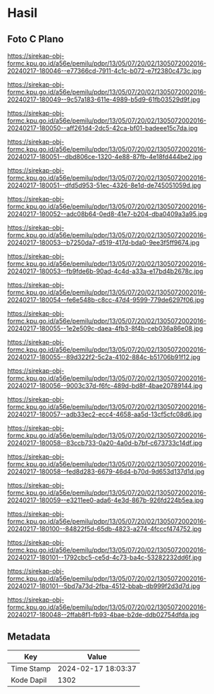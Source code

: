 # Hasil

## Foto C Plano

https://sirekap-obj-formc.kpu.go.id/a56e/pemilu/pdpr/13/05/07/20/02/1305072002016-20240217-180046--e77366cd-7911-4c1c-b072-e7f2380c473c.jpg

https://sirekap-obj-formc.kpu.go.id/a56e/pemilu/pdpr/13/05/07/20/02/1305072002016-20240217-180049--9c57a183-611e-4989-b5d9-61fb03529d9f.jpg

https://sirekap-obj-formc.kpu.go.id/a56e/pemilu/pdpr/13/05/07/20/02/1305072002016-20240217-180050--aff261d4-2dc5-42ca-bf01-badeee15c7da.jpg

https://sirekap-obj-formc.kpu.go.id/a56e/pemilu/pdpr/13/05/07/20/02/1305072002016-20240217-180051--dbd806ce-1320-4e88-87fb-4e18fd444be2.jpg

https://sirekap-obj-formc.kpu.go.id/a56e/pemilu/pdpr/13/05/07/20/02/1305072002016-20240217-180051--dfd5d953-51ec-4326-8e1d-de745051059d.jpg

https://sirekap-obj-formc.kpu.go.id/a56e/pemilu/pdpr/13/05/07/20/02/1305072002016-20240217-180052--adc08b64-0ed8-41e7-b204-dba0409a3a95.jpg

https://sirekap-obj-formc.kpu.go.id/a56e/pemilu/pdpr/13/05/07/20/02/1305072002016-20240217-180053--b7250da7-d519-417d-bda0-9ee3f5ff9674.jpg

https://sirekap-obj-formc.kpu.go.id/a56e/pemilu/pdpr/13/05/07/20/02/1305072002016-20240217-180053--fb9fde6b-90ad-4c4d-a33a-e17bd4b2678c.jpg

https://sirekap-obj-formc.kpu.go.id/a56e/pemilu/pdpr/13/05/07/20/02/1305072002016-20240217-180054--fe6e548b-c8cc-47d4-9599-779de6297f06.jpg

https://sirekap-obj-formc.kpu.go.id/a56e/pemilu/pdpr/13/05/07/20/02/1305072002016-20240217-180055--1e2e509c-daea-4fb3-8f4b-ceb036a86e08.jpg

https://sirekap-obj-formc.kpu.go.id/a56e/pemilu/pdpr/13/05/07/20/02/1305072002016-20240217-180055--89d322f2-5c2a-4102-884c-b51706b91f12.jpg

https://sirekap-obj-formc.kpu.go.id/a56e/pemilu/pdpr/13/05/07/20/02/1305072002016-20240217-180056--9003c37d-f6fc-489d-bd8f-4bae20789144.jpg

https://sirekap-obj-formc.kpu.go.id/a56e/pemilu/pdpr/13/05/07/20/02/1305072002016-20240217-180057--adb33ec2-ecc4-4658-aa5d-13cf5cfc08d6.jpg

https://sirekap-obj-formc.kpu.go.id/a56e/pemilu/pdpr/13/05/07/20/02/1305072002016-20240217-180058--83ccb733-0a20-4a0d-b7bf-c673733c14df.jpg

https://sirekap-obj-formc.kpu.go.id/a56e/pemilu/pdpr/13/05/07/20/02/1305072002016-20240217-180058--fed8d283-6679-46d4-b70d-9d653d137d1d.jpg

https://sirekap-obj-formc.kpu.go.id/a56e/pemilu/pdpr/13/05/07/20/02/1305072002016-20240217-180059--e3211ee0-ada6-4e3d-867b-926fd224b5ea.jpg

https://sirekap-obj-formc.kpu.go.id/a56e/pemilu/pdpr/13/05/07/20/02/1305072002016-20240217-180100--84822f5d-65db-4823-a274-4fcccf474752.jpg

https://sirekap-obj-formc.kpu.go.id/a56e/pemilu/pdpr/13/05/07/20/02/1305072002016-20240217-180101--1792cbc5-ce5d-4c73-ba4c-53282232dd6f.jpg

https://sirekap-obj-formc.kpu.go.id/a56e/pemilu/pdpr/13/05/07/20/02/1305072002016-20240217-180101--5bd7a73d-2fba-4512-bbab-db999f2d3d7d.jpg

https://sirekap-obj-formc.kpu.go.id/a56e/pemilu/pdpr/13/05/07/20/02/1305072002016-20240217-180048--2ffab8f1-fb93-4bae-b2de-ddb02754dfda.jpg


## Metadata

| Key        | Value               |
| ---------- | ------------------- |
| Time Stamp | 2024-02-17 18:03:37 |
| Kode Dapil | 1302                |



